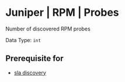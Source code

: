 # Juniper | RPM | Probes

Number of discovered RPM probes

Data Type: `int`

## Prerequisite for

- [sla discovery](../../../admin/discovery/box/sla.md)

